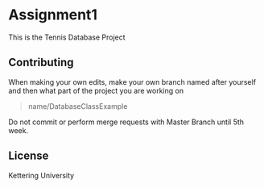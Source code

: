 # Assignment1
This is the Tennis Database Project

## Contributing

When making your own edits, make your own branch named after yourself and then what part of the project you are working on


> name/DatabaseClassExample

Do not commit or perform merge requests with Master Branch until 5th week. 

## License

Kettering University






